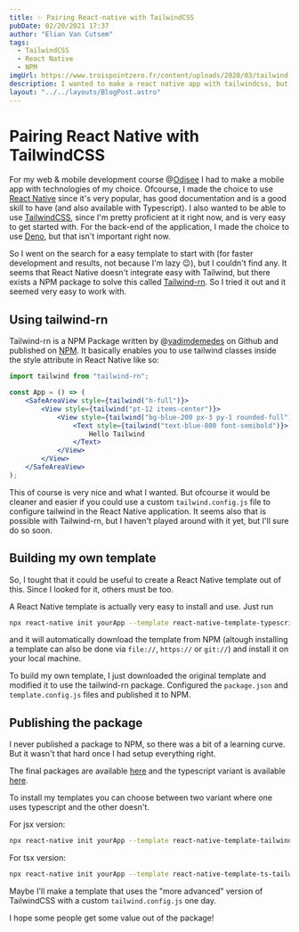 ```yaml
---
title: ✨ Pairing React-native with TailwindCSS
pubDate: 02/20/2021 17:37
author: "Elian Van Cutsem"
tags:
  - TailwindCSS
  - React Native
  - NPM
imgUrl: https://www.troispointzero.fr/content/uploads/2020/03/tailwind-pre.png
description: I wanted to make a react native app with tailwindcss, but couldn't find a template... So I made my own.
layout: "../../layouts/BlogPost.astro"
---
```


# Pairing React Native with TailwindCSS

For my web & mobile development course @[Odisee](https://odisee.be/en) I had to make a mobile app with technologies of my choice. Ofcourse, I made the choice to use [React Native](https://reactnative.dev/) since it's very popular, has good documentation and is a good skill to have (and also available with Typescript). I also wanted to be able to use [TailwindCSS](https://tailwindcss.com), since I'm pretty proficient at it right now, and is very easy to get started with. For the back-end of the application, I made the choice to use [Deno](https://deno.land), but that isn't important right now.

So I went on the search for a easy template to start with (for faster development and results, not because I'm lazy 😉), but I couldn't find any. It seems that React Native doesn't integrate easy with Tailwind, but there exists a NPM package to solve this called [Tailwind-rn](https://github.com/vadimdemedes/tailwind-rn). So I tried it out and it seemed very easy to work with.

## Using tailwind-rn

Tailwind-rn is a NPM Package written by @[vadimdemedes](https://github.com/vadimdemedes) on Github and published on [NPM](https://www.npmjs.com/package/tailwind-rn). It basically enables you to use tailwind classes inside the style attribute in React Native like so:

```jsx
import tailwind from "tailwind-rn";

const App = () => (
	<SafeAreaView style={tailwind("h-full")}>
		<View style={tailwind("pt-12 items-center")}>
			<View style={tailwind("bg-blue-200 px-3 py-1 rounded-full")}>
				<Text style={tailwind("text-blue-800 font-semibold")}>
					Hello Tailwind
				</Text>
			</View>
		</View>
	</SafeAreaView>
);
```

This of course is very nice and what I wanted. But ofcourse it would be cleaner and easier if you could use a custom `tailwind.config.js` file to configure tailwind in the React Native application. It seems also that is possible with Tailwind-rn, but I haven't played around with it yet, but I'll sure do so soon.

## Building my own template

So, I tought that it could be useful to create a React Native template out of this. Since I looked for it, others must be too.

A React Native template is actually very easy to install and use. Just run

```bash
npx react-native init yourApp --template react-native-template-typescript
```

and it will automatically download the template from NPM (altough installing a template can also be done via `file://`, `https://` or `git://`) and install it on your local machine.

To build my own template, I just downloaded the original template and modified it to use the tailwind-rn package. Configured the `package.json` and `template.config.js` files and published it to NPM.

## Publishing the package

I never published a package to NPM, so there was a bit of a learning curve. But it wasn't that hard once I had setup everything right.

The final packages are available [here](https://www.npmjs.com/package/react-native-template-tailwind) and the typescript variant is available [here](https://www.npmjs.com/package/react-native-template-ts-tailwind).

To install my templates you can choose between two variant where one uses typescript and the other doesn't.

For jsx version:

```bash
npx react-native init yourApp --template react-native-template-tailwind
```

For tsx version:

```bash
npx react-native init yourApp --template react-native-template-ts-tailwind
```

Maybe I'll make a template that uses the "more advanced" version of TailwindCSS with a custom `tailwind.config.js` one day.

I hope some people get some value out of the package!

